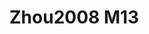 <a name="material" />

# Zhou2008 M13
<script type="application/ld+json">
  {
    "@context": "https://schema.org/",
    "@type": "ChemicalSubstance",
    "http://purl.org/dc/terms/conformsTo":
      {
        "@type": "CreativeWork",
        "@id": "https://bioschemas.org/profiles/ChemicalSubstance/0.4-RELEASE/"
      },
    "@id": "https://egonw.github.io/nanowiki/nanowiki225.html#material",
    "name": "Zhou2008 M13",
    "sameAs": "http://127.0.0.1/mediawiki/index.php/Special:URIResolver/Zhou2008_M13"
  }
</script>

